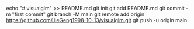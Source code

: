 echo "# visualglm" >> README.md
git init
git add README.md
git commit -m "first commit"
git branch -M main
git remote add origin https://github.com/JieGeng1998-10-13/visualglm.git
git push -u origin main